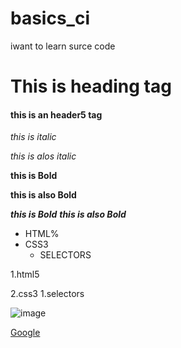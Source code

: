 # basics_ci
iwant to learn surce code 


# This is heading tag
#### this is an header5 tag
  
  
*this is italic*

_this is alos italic_



**this is Bold**

__this is also Bold__

***this is Bold***
___this is also Bold___


* HTML%
* CSS3
   * SELECTORS
   
1.html5

2.css3
 1.selectors
 
 
 ![image]()
 
 [Google](http://www.google.com)
